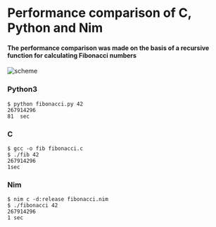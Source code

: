 # Performance comparison of C, Python and Nim

#### The performance comparison was made on the basis of a recursive function for calculating Fibonacci numbers


![scheme](https://github.com/Docik99/language_comparison/assets/32065929/6f7ebc41-048a-47dd-9c96-64ddb08360c3)


### Python3
```
$ python fibonacci.py 42
267914296
81  sec
```

### C
```
$ gcc -o fib fibonacci.c
$ ./fib 42
267914296
1sec
```

### Nim
```
$ nim c -d:release fibonacci.nim
$ ./fibonacci 42
267914296
1 sec
```
